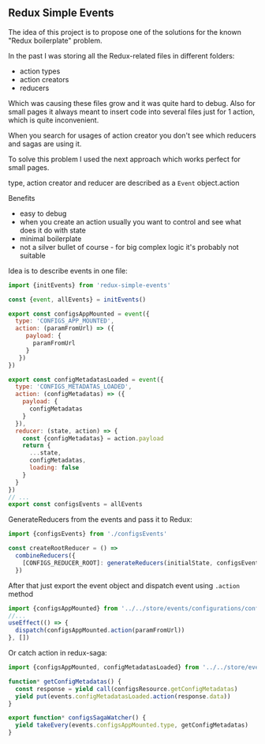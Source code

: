 ## Redux Simple Events
The idea of this project is to propose one of the solutions for the known "Redux boilerplate" problem.

In the past I was storing all the Redux-related files in different folders:
* action types
* action creators
* reducers

Which was causing these files grow and it was quite hard to debug.
Also for small pages it always meant to insert code into several files just for 1 action, which is quite inconvenient.

When you search for usages of action creator you don't see which reducers and sagas are using it.

To solve this problem I used the next approach which works perfect for small pages.

type, action creator and reducer are described as a `Event` object.action

Benefits
* easy to debug
* when you create an action usually you want to control and see what does it do with state
* minimal boilerplate
* not a silver bullet of course - for big complex logic it's probably not suitable

Idea is to describe events in one file:
```javascript
import {initEvents} from 'redux-simple-events'

const {event, allEvents} = initEvents()

export const configsAppMounted = event({
  type: 'CONFIGS_APP_MOUNTED',
  action: (paramFromUrl) => ({
     payload: {
       paramFromUrl
     }
   })
})

export const configMetadatasLoaded = event({
  type: 'CONFIGS_METADATAS_LOADED',
  action: (configMetadatas) => ({
    payload: {
      configMetadatas
    }
  }),
  reducer: (state, action) => {
    const {configMetadatas} = action.payload
    return {
      ...state,
      configMetadatas,
      loading: false
    }
  }
})
// ...
export const configsEvents = allEvents
```
GenerateReducers from the events and pass it to Redux:

```javascript
import {configsEvents} from './configsEvents'

const createRootReducer = () =>
  combineReducers({
    [CONFIGS_REDUCER_ROOT]: generateReducers(initialState, configsEvents)
  })
```

After that just export the event object and dispatch event using `.action` method
```javascript
import {configsAppMounted} from '../../store/events/configurations/configsEvents'
//...
useEffect(() => {
  dispatch(configsAppMounted.action(paramFromUrl))
}, [])
```

Or catch action in redux-saga:
```javascript
import {configsAppMounted, configMetadatasLoaded} from '../../store/events/configurations/configsEvents'

function* getConfigMetadatas() {
  const response = yield call(configsResource.getConfigMetadatas)
  yield put(events.configMetadatasLoaded.action(response.data))
}

export function* configsSagaWatcher() {
  yield takeEvery(events.configsAppMounted.type, getConfigMetadatas)
}
```

